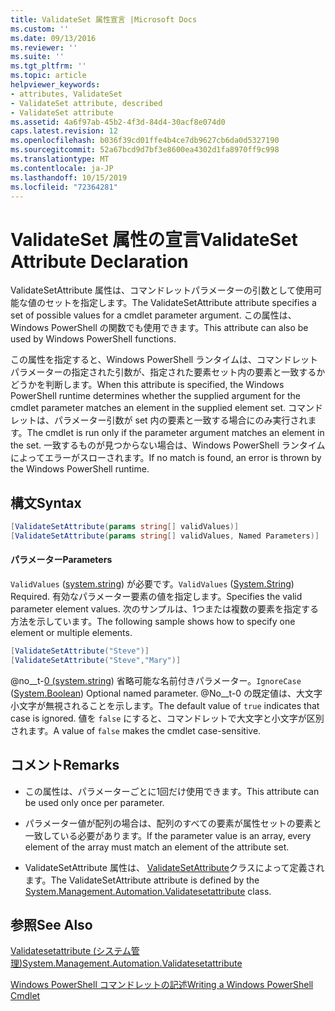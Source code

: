 ```yaml
---
title: ValidateSet 属性宣言 |Microsoft Docs
ms.custom: ''
ms.date: 09/13/2016
ms.reviewer: ''
ms.suite: ''
ms.tgt_pltfrm: ''
ms.topic: article
helpviewer_keywords:
- attributes, ValidateSet
- ValidateSet attribute, described
- ValidateSet attribute
ms.assetid: 4a6f97ab-45b2-4f3d-84d4-30acf8e074d0
caps.latest.revision: 12
ms.openlocfilehash: b036f39cd01ffe4b4ce7db9627cb6da0d5327190
ms.sourcegitcommit: 52a67bcd9d7bf3e8600ea4302d1fa8970ff9c998
ms.translationtype: MT
ms.contentlocale: ja-JP
ms.lasthandoff: 10/15/2019
ms.locfileid: "72364281"
---
```

# <a name="validateset-attribute-declaration"></a><span data-ttu-id="2cd66-102">ValidateSet 属性の宣言</span><span class="sxs-lookup"><span data-stu-id="2cd66-102">ValidateSet Attribute Declaration</span></span>

<span data-ttu-id="2cd66-103">ValidateSetAttribute 属性は、コマンドレットパラメーターの引数として使用可能な値のセットを指定します。</span><span class="sxs-lookup"><span data-stu-id="2cd66-103">The ValidateSetAttribute attribute specifies a set of possible values for a cmdlet parameter argument.</span></span> <span data-ttu-id="2cd66-104">この属性は、Windows PowerShell の関数でも使用できます。</span><span class="sxs-lookup"><span data-stu-id="2cd66-104">This attribute can also be used by Windows PowerShell functions.</span></span>

<span data-ttu-id="2cd66-105">この属性を指定すると、Windows PowerShell ランタイムは、コマンドレットパラメーターの指定された引数が、指定された要素セット内の要素と一致するかどうかを判断します。</span><span class="sxs-lookup"><span data-stu-id="2cd66-105">When this attribute is specified, the Windows PowerShell runtime determines whether the supplied argument for the cmdlet parameter matches an element in the supplied element set.</span></span> <span data-ttu-id="2cd66-106">コマンドレットは、パラメーター引数が set 内の要素と一致する場合にのみ実行されます。</span><span class="sxs-lookup"><span data-stu-id="2cd66-106">The cmdlet is run only if the parameter argument matches an element in the set.</span></span> <span data-ttu-id="2cd66-107">一致するものが見つからない場合は、Windows PowerShell ランタイムによってエラーがスローされます。</span><span class="sxs-lookup"><span data-stu-id="2cd66-107">If no match is found, an error is thrown by the Windows PowerShell runtime.</span></span>

## <a name="syntax"></a><span data-ttu-id="2cd66-108">構文</span><span class="sxs-lookup"><span data-stu-id="2cd66-108">Syntax</span></span>

```csharp
[ValidateSetAttribute(params string[] validValues)]
[ValidateSetAttribute(params string[] validValues, Named Parameters)]
```

#### <a name="parameters"></a><span data-ttu-id="2cd66-109">パラメーター</span><span class="sxs-lookup"><span data-stu-id="2cd66-109">Parameters</span></span>

<span data-ttu-id="2cd66-110">`ValidValues` ([system.string](/dotnet/api/System.String)) が必要です。</span><span class="sxs-lookup"><span data-stu-id="2cd66-110">`ValidValues` ([System.String](/dotnet/api/System.String)) Required.</span></span> <span data-ttu-id="2cd66-111">有効なパラメーター要素の値を指定します。</span><span class="sxs-lookup"><span data-stu-id="2cd66-111">Specifies the valid parameter element values.</span></span> <span data-ttu-id="2cd66-112">次のサンプルは、1つまたは複数の要素を指定する方法を示しています。</span><span class="sxs-lookup"><span data-stu-id="2cd66-112">The following sample shows how to specify one element or multiple elements.</span></span>

```csharp
[ValidateSetAttribute("Steve")]
[ValidateSetAttribute("Steve","Mary")]
```

<span data-ttu-id="2cd66-113">@no__t-[0 (system.string](/dotnet/api/System.Boolean)) 省略可能な名前付きパラメーター。</span><span class="sxs-lookup"><span data-stu-id="2cd66-113">`IgnoreCase` ([System.Boolean](/dotnet/api/System.Boolean)) Optional named parameter.</span></span> <span data-ttu-id="2cd66-114">@No__t-0 の既定値は、大文字小文字が無視されることを示します。</span><span class="sxs-lookup"><span data-stu-id="2cd66-114">The default value of `true` indicates that case is ignored.</span></span> <span data-ttu-id="2cd66-115">値を `false` にすると、コマンドレットで大文字と小文字が区別されます。</span><span class="sxs-lookup"><span data-stu-id="2cd66-115">A value of `false` makes the cmdlet case-sensitive.</span></span>

## <a name="remarks"></a><span data-ttu-id="2cd66-116">コメント</span><span class="sxs-lookup"><span data-stu-id="2cd66-116">Remarks</span></span>

- <span data-ttu-id="2cd66-117">この属性は、パラメーターごとに1回だけ使用できます。</span><span class="sxs-lookup"><span data-stu-id="2cd66-117">This attribute can be used only once per parameter.</span></span>

- <span data-ttu-id="2cd66-118">パラメーター値が配列の場合は、配列のすべての要素が属性セットの要素と一致している必要があります。</span><span class="sxs-lookup"><span data-stu-id="2cd66-118">If the parameter value is an array, every element of the array must match an element of the attribute set.</span></span>

- <span data-ttu-id="2cd66-119">ValidateSetAttribute 属性は、 [ValidateSetAttribute](/dotnet/api/System.Management.Automation.ValidateSetAttribute)クラスによって定義されます。</span><span class="sxs-lookup"><span data-stu-id="2cd66-119">The ValidateSetAttribute attribute is defined by the [System.Management.Automation.Validatesetattribute](/dotnet/api/System.Management.Automation.ValidateSetAttribute) class.</span></span>

## <a name="see-also"></a><span data-ttu-id="2cd66-120">参照</span><span class="sxs-lookup"><span data-stu-id="2cd66-120">See Also</span></span>

[<span data-ttu-id="2cd66-121">Validatesetattribute (システム管理)</span><span class="sxs-lookup"><span data-stu-id="2cd66-121">System.Management.Automation.Validatesetattribute</span></span>](/dotnet/api/System.Management.Automation.ValidateSetAttribute)

[<span data-ttu-id="2cd66-122">Windows PowerShell コマンドレットの記述</span><span class="sxs-lookup"><span data-stu-id="2cd66-122">Writing a Windows PowerShell Cmdlet</span></span>](./writing-a-windows-powershell-cmdlet.md)
